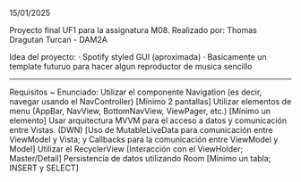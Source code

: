 15/01/2025

Proyecto final UF1 para la assignatura M08.
Realizado por: Thomas Dragutan Turcan - DAM2A

Idea del proyecto:
  · Spotify styled GUI (aproximada)
  · Basicamente un template futuruo para hacer algun reproductor de musica sencillo

------------------------------------------------------------------------------------

Requisitos ~ Enunciado:
  Utilizar el componente Navigation (es decir, navegar usando el NavController) [Mínimo 2 pantallas]
  Utilizar elementos de menu (AppBar, NavView, BottomNavView, ViewPager, etc.) [Mínimo un elemento]
  Usar arquitectura MVVM para el acceso a datos y comunicación entre Vistas. (DWN)
  [Uso de MutableLiveData para comunicación entre ViewModel y Vista; y Callbacks para la comunicación entre ViewModel y Model]
  Utilizar el RecyclerView [Interacción con el ViewHolder; Master/Detail]
  Persistencia de datos utilizando Room [Mínimo un tabla; INSERT y SELECT]
